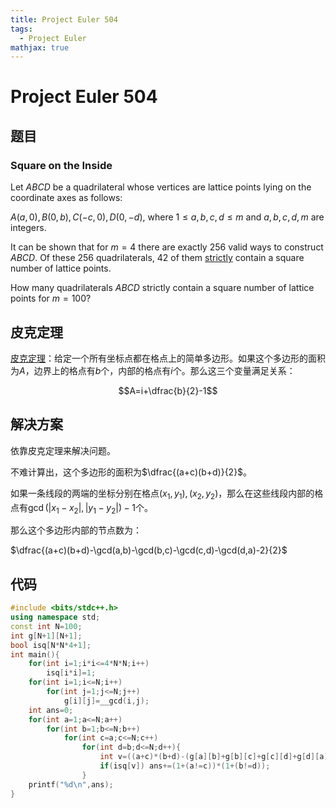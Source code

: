 ```yaml
---
title: Project Euler 504
tags:
  - Project Euler
mathjax: true
---
```

<escape><!-- more --></escape>
    

# Project Euler 504
## 题目
### Square on the Inside

Let $ABCD$ be a quadrilateral whose vertices are lattice points lying on the coordinate axes as follows:

$A(a, 0), B(0, b), C(-c, 0), D(0, -d)$, where $1 \le a, b, c, d \le m$ and $a, b, c, d, m$ are integers.

It can be shown that for $m = 4$ there are exactly $256$ valid ways to construct $ABCD$. Of these $256$ quadrilaterals, $42$ of them <u>strictly</u> contain a square number of lattice points.

How many quadrilaterals $ABCD$ strictly contain a square number of lattice points for $m = 100$?

## 皮克定理

[皮克定理](https://en.wikipedia.org/wiki/Pick%27s_theorem)：给定一个所有坐标点都在格点上的简单多边形。如果这个多边形的面积为$A$，边界上的格点有$b$个，内部的格点有$i$个。那么这三个变量满足关系：

$$A=i+\dfrac{b}{2}-1$$

## 解决方案

依靠皮克定理来解决问题。

不难计算出，这个多边形的面积为$\dfrac{(a+c)(b+d)}{2}$。

如果一条线段的两端的坐标分别在格点$(x_1,y_1),(x_2,y_2)$，那么在这些线段内部的格点有$\gcd(|x_1-x_2|,|y_1-y_2|)-1$个。

那么这个多边形内部的节点数为：

$\dfrac{(a+c)(b+d)-\gcd(a,b)-\gcd(b,c)-\gcd(c,d)-\gcd(d,a)-2}{2}$



## 代码

```C++
#include <bits/stdc++.h>
using namespace std;
const int N=100;
int g[N+1][N+1];
bool isq[N*N*4+1];
int main(){
    for(int i=1;i*i<=4*N*N;i++)
        isq[i*i]=1;
    for(int i=1;i<=N;i++)
        for(int j=1;j<=N;j++)
            g[i][j]=__gcd(i,j);
    int ans=0;
    for(int a=1;a<=N;a++)
        for(int b=1;b<=N;b++)
            for(int c=a;c<=N;c++)
                for(int d=b;d<=N;d++){
                    int v=((a+c)*(b+d)-(g[a][b]+g[b][c]+g[c][d]+g[d][a])+2)>>1;
                    if(isq[v]) ans+=(1+(a!=c))*(1+(b!=d));
                }
    printf("%d\n",ans);
}

```

